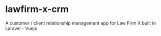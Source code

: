 # lawfirm-x-crm
A customer / client relationship management app for Law Firm X built in Laravel - Vuejs
